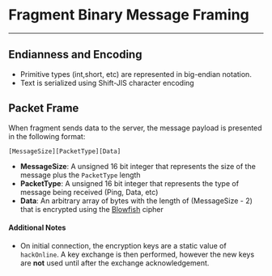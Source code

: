 # Fragment Binary Message Framing
___

## Endianness and Encoding
- Primitive types (int,short, etc) are represented in big-endian notation.
- Text is serialized using Shift-JIS character encoding

## Packet Frame
When fragment sends data to the server, the message payload is presented in the following format:

`[MessageSize][PacketType][Data]`


- **MessageSize**: A unsigned 16 bit integer that represents the size of the message plus the `PacketType` length
- **PacketType**: A unsigned 16 bit integer that represents the type of message being received (Ping, Data, etc)
- **Data**: An arbitrary array of bytes with the length of (MessageSize - 2) that is encrypted using the [Blowfish](https://en.wikipedia.org/wiki/Blowfish_(cipher)) cipher

#### Additional Notes
- On initial connection, the encryption keys are a static value of `hackOnline`. A key exchange is then performed, however
the new keys are **not** used until after the exchange acknowledgement.
